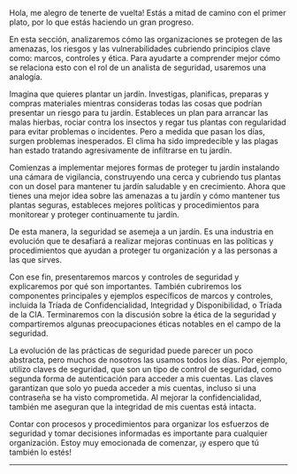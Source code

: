 
Hola, me alegro de tenerte de vuelta! Estás a mitad de camino con el primer plato, por lo que estás haciendo un gran progreso.

En esta sección, analizaremos cómo las organizaciones se protegen de las amenazas, los riesgos y las vulnerabilidades cubriendo principios clave como: marcos, controles y ética. Para ayudarte a comprender mejor cómo se relaciona esto con el rol de un analista de seguridad, usaremos una analogía.

Imagina que quieres plantar un jardín. Investigas, planificas, preparas y compras materiales mientras consideras todas las cosas que podrían presentar un riesgo para tu jardín. Estableces un plan para arrancar las malas hierbas, rociar contra los insectos y regar tus plantas con regularidad para evitar problemas o incidentes. Pero a medida que pasan los días, surgen problemas inesperados. El clima ha sido impredecible y las plagas han estado tratando agresivamente de infiltrarse en tu jardín.

Comienzas a implementar mejores formas de proteger tu jardín instalando una cámara de vigilancia, construyendo una cerca y cubriendo tus plantas con un dosel para mantener tu jardín saludable y en crecimiento. Ahora que tienes una mejor idea sobre las amenazas a tu jardín y cómo mantener tus plantas seguras, estableces mejores políticas y procedimientos para monitorear y proteger continuamente tu jardín.

De esta manera, la seguridad se asemeja a un jardín. Es una industria en evolución que te desafiará a realizar mejoras continuas en las políticas y procedimientos que ayudan a proteger tu organización y a las personas a las que sirves.

Con ese fin, presentaremos marcos y controles de seguridad y explicaremos por qué son importantes. También cubriremos los componentes principales y ejemplos específicos de marcos y controles, incluida la Tríada de Confidencialidad, Integridad y Disponibilidad, o Tríada de la CIA. Terminaremos con la discusión sobre la ética de la seguridad y compartiremos algunas preocupaciones éticas notables en el campo de la seguridad.

La evolución de las prácticas de seguridad puede parecer un poco abstracta, pero muchos de nosotros las usamos todos los días. Por ejemplo, utilizo claves de seguridad, que son un tipo de control de seguridad, como segunda forma de autenticación para acceder a mis cuentas. Las claves garantizan que solo yo pueda acceder a mis cuentas, incluso si una contraseña se ha visto comprometida. Al mejorar la confidencialidad, también me aseguran que la integridad de mis cuentas está intacta.

Contar con procesos y procedimientos para organizar los esfuerzos de seguridad y tomar decisiones informadas es importante para cualquier organización. Estoy muy emocionada de comenzar, ¡y espero que tú también lo estés!

---
